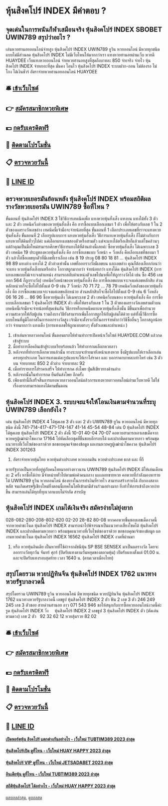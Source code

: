 # หุ้นสิงคโปร์ INDEX มีคำตอบ ?
## จุดเด่นในการพนันกีฬาเสมือนจริง หุ้นสิงคโปร์ INDEX SBOBET UWIN789 สรุปว่าอะไร ?
เล่นหวยฮานอยออนไลน์จ่ายสูง หุ้นสิงคโปร์ INDEX UWIN789 ยูวิน หวยออนไลน์ มีหวยทุกชนิด แบบไม่มีส่วนลด หุ้นสิงคโปร์ INDEX ไม่มีเว็บไหนให้มากกว่าเรา แทงหวยฮานอยผ่านเว็บ หวยดี HUAYDEE เว็บแทงหวยออนไลน์ จ่ายหวยฮานอยสูงที่สุดถึงบาทละ 850 จ่ายจริง จ่ายไว หุ้นสิงคโปร์ INDEX จ่ายเยอะที่สุด มั่นคง โอนไว หุ้นสิงคโปร์ INDEX ระบบฝาก-ถอน ไม่ต้องรอ ไม่โกง ได้เงินชัวร์
อัตราจ่ายหวยฮานอยออนไลน์ HUAYDEE

## 🛎 [เข้าเว็บไซต์](https://bit.ly/3BG5bNw)
## 👉 [สมัครสมาชิกหวยพิเศษ](https://bit.ly/3BG5bNw)
## 💵 [กดรับเครดิตฟรี](https://bit.ly/3C3mvgS)
## 👑 [ติดตามโปรโมชั่น](https://bit.ly/3C3mvgS)
## 📋 [ตรวจหวยวันนี้](https://bit.ly/3C3mvgS)
## 📱 [LINE ID](https://bit.ly/3C3mvgS)

## ตรวจหวยเยอรมันย้อนหลัง หุ้นสิงคโปร์ INDEX พร้อมสถิติผลรางวัลหวยเยอรมัน UWIN789 ซื้อที่ไหน ?
ขั้นตอนที่ หุ้นสิงคโปร์ INDEX 3 ใช้วิธีการเทคนิคเพื่อ แทงหวยหุ้นฮั่งเส็ง
แทงบน แทงได้ทั้ง 3 ตัว และ 2 ตัว
เทคนิควิ่งล่างของหวยหุ้นฮั่งเส็ง คือ การซื้อแบบเลือกเลขมา 1 ตัว เพื่อให้ตรงกับเลข 1 ใน 2 ตัวของผลรางวัลเลขล่าง เทคนิคนี้เจ้ามือจะจ่ายน้อยที่สุด
ขั้นตอนที่ 1 เลือกประเภทเลขที่เราจะแทงหวยหุ้นฮั่งเส็ง
ขั้นตอนที่ 2 เลือกรูปแบบการ แทงหวยหุ้นฮั่งเส็ง
วิธีการแทงหวยหุ้นฮั่งเส็ง ก็ไม่ต่างกับการแทงหวยใต้ดินทั่วๆไปค่ะ แค่เลือกแทงเลขสองตัวหรือสามตัว แต่จะแทงได้หรือเสียก็แล้วแต่โชคล้วนๆ แต่ถ้าคุณเป็นมือใหม่สามารถศึกษาวิธีการแทงได้ที่ด้านล่างนี้เลยค่ะ
ซื้อหวยหุ้นฮั่งเส็ง ได้เฉพาะเลข 3 ตัว
เทคนิค 19 ประตูของหวยหุ้นฮั่งเส็ง คือ การซื้อเลขแบบ วิ่งหน้า + วิ่งหลัง คือเลือกเลขที่ชอบมา 1 ตัว แล้วไล่ซื้อเลขทุกตัวที่มีเลขที่เราเลือก เช่น 8 19 ประตู 08 80 18 81 … หุ้นสิงคโปร์ INDEX 98 89
แทงล่าง แทงได้ 2 ตัวล่างเท่านั้น
เลขที่ออกรางวัลมีเลขบน และเลขล่าง คุณก็ต้องเลือกก่อนว่าจะแทง หวยหุ้นฮั่งเส็งบนหรือล่าง
โอกาสถูกมากกว่า จ่ายน้อยกว่า แทงโต๊ด หุ้นสิงคโปร์ INDEX (การแทงเลขแบบไม่เจาะจงตำแหน่ง สามารถสลับตำแหน่งตัวเลขไปมาเพื่อให้ถูกรางวัลได้ เช่น ซื้อ 456 เลขออก 564 ก็ถูกรางวัล)
เทคนิควิ่งหน้าของหวยหุ้นฮั่งเส็ง คือ การซื้อเลขแบบเจาะจงแค่เลขหลักสิบ ส่วนหลักหน่วยก็จะซื้อไล่ไปตั้งแต่ 0-9 เช่น 7 วิ่งหน้า 70 71 72 … 78 79
เทคนิควิ่งหลังของหวยหุ้นฮั่งเส็ง คือ การซื้อเลขแบบเจาะจงแค่เลขหลักหน่วย ส่วนหลักสิบก็จะซื้อไล่ไปตั้งแต่ 0-9 เช่น 6 วิ่งหลัง 06 16 26 … 86 96
ซื้อหวยหุ้นเส็ง ได้เฉพาะเลข 2 ตัว
เทคนิควิ่งบนของ หวยหุ้นฮั่งเส็ง คือ การซื้อแบบเลือกเลขมา 1 หุ้นสิงคโปร์ INDEX ตัว เพื่อให้ตรงกับเลข 1 ใน 3 ตัวของผลรางวัลเลขสามตัวบน เทคนิคนี้เจ้ามือจะจ่ายน้อยที่สุดเช่นกัน
วิธีการหรือเทคนิคแทงหวยหุ้นฮั่งเส็งนั้น มีขึ้นมาเพื่ออำนวยความสะดวกให้กับผู้เล่น รวมถึงบางวิธียังสามารถเพิ่มโอกาสถูกให้กับผู้เล่นได้ด้วย แต่ทั้งนี้วิธีการซื้อแบบไหนที่ดูมีโอกาสในการออกรางวัลสูง เจ้ามือจะตั้งรางวัลในการจ่ายต่ำกว่าวิธีซื้ออื่นๆ
โอกาสถูกน้อยกว่า จ่ายมากกว่า แทงเต็ง (การแทงเลขให้ถูกแบบตรงๆ ทั้งตัวเลขและตำแหน่ง )
1. เข้าเล่นหวยลาวออนไลน์ ขั้นตอนแรกให้ท่านทำการเปิดหน้าเว็บไซต์ HUAYDEE.COM แล้วกดเข้าสู่ระบบ
2. มื่อทำการล็อคอินเข้าสู่ระบบเรียบร้อยแล้ว ให้ทำการกดเลือกหวยลาว
3. หลังจากที่ทำการเลือกหวยแล้วนั้น ทางระบบจะย้ายมายังหน้าแทงหวย ซึ่งมีรูปแบบให้เราเลือกเล่นครบทุกประเภท ในการแทงแต่ละรูปแบบจะให้เราใส่ราคา และ บอกราคาบาทละเท่าไหร่ เช่น 3 ตัวบน จ่ายบาทละ 850 2 ตัวล่าง จ่ายบาทละ 92
4. เมื่อทำรายการใส่ราคาเสร็จ ให้ทำการกด ส่งโพย ปุ่มสีเขียวทางด้านล่าง
5. หลังจากนั้นในทำการกด ยืนยันส่งโพย อีกครั้ง
6. เพียงเท่านี้ก็เสร็จสิ้นการแทงหวยลาวออนไลน์แล้วการแทงหวยลาวออนไลน์ผ่านเว็บหวยดี ไม่ใช่เรื่องยากสามารถแทงได้ตามขั้นตอน

## หุ้นสิงคโปร์ INDEX 3. ระบบจะแจ้งให้โอนเงินตามจำนวนที่ระบุ UWIN789 เลือกยังไง ?
เด่น หุ้นสิงคโปร์ INDEX 4 ได้ชุดเลข 3 ตัว และ 2 ตัว UWIN789 ยูวิน หวยออนไลน์ มีหวยทุกชนิด ดังนี้
741-714-417-471-174-147
41-14
45-54
48-84
เด่น 0 หุ้นสิงคโปร์ INDEX ได้ชุดเลข หุ้นสิงคโปร์ INDEX 2 ตัว ดังนี้
10-01
40-04
70-07
คอหวยสามารถเอาเลขเด็ดจากหวยครูผู้เฒ่านำโชคงวด 17164 ไปคัดเลือกชุดที่ชื่นชอบอีกรอบได้ และฝากติดตามหวยลาว พร้อมชุดแนวทางที่เว็บไซต์ของเราด้วย
ขอขอบคุณเจ้าของข้อมูล
ผลงานหวยครูผู้เฒ่านำโชคงวด หุ้นสิงคโปร์ INDEX 301263
1. อัตราจ่ายหวยหุ้นไทย หวยหุ้นต่างประเทศ หวยออมสิน หวยต่างประเทศ ธกส และ ยี่กี

หวยรัฐบาลเป็นหวยที่อยู่คู่กับคนไทยมาอย่างยาวนาน UWIN789 หุ้นสิงคโปร์ INDEX มีให้เล่นเดือนละ 2 ครั้ง หาซื้อได้ง่าย มีจำหน่ายทั่วไปตามพ่อค้าคนกลาง แผงลอยขายหวย คอหวยที่กำลังมองหารายได้ UWIN789 ยูวิน หวยออนไลน์ ช่องทางในการทำเงินที่รวยไว สามารถสร้างรายได้ กับกองสลากพลัส จนเกิดเศรษฐีเชียงใหม่ยิ่งตอนนี้เทคโนโลยีเข้ามามีส่วนร่วมอย่างมาก ยิ่งทำให้การเข้าถึงหวยง่ายขึ้น สามารถเล่นได้ทุกที่ทุกเวลาแบบไม่จำกัด
สารบัญ

## หุ้นสิงคโปร์ INDEX เกมได้เงินจริง สมัครง่ายไม่ยุ่งยาก
028-082-280-208-802-820
02-20
28-82
80-08
หากคอหวยชื่นชอบเลขเด็ดงวดนี้จากหวยคำชะโนด หุ้นสิงคโปร์ INDEX สามารถนำไปพิจารณาเป็นแนวทางเสี่ยงโชคได้ หุ้นสิงคโปร์ INDEX และฝากติดตามหวยลาว พร้อมชุดแนวทางที่เว็บไซต์ของเราด้วย
ขอขอบคุณเจ้าของข้อมูล
ผลงานหวยคำชะโนด หุ้นสิงคโปร์ INDEX 16562 หุ้นสิงคโปร์ INDEX งวดที่ผ่านมา

1. หรือ หวยหุ้นอินเดีย เป็นหวยที่ใช้ค่าจากดัชนีหุ้น SP BSE SENSEX มาเป็นผลรางวัล โดยจะออกรางวัลทุกวัน จันทร์ ศุกร์ (ปิดรับแทงตามวันหยุดของตลาดหุ้น) เปิดรับแทงตั้งแต่ 01.00 น. และจะปิดรับแทงรอบสุดท้าย เวลา 1640 น. (ตามเวลาเมืองไทย)

## สรุปโดยรวม หวยปฏิทินจีน หุ้นสิงคโปร์ INDEX 1762 แนวทางหวยรัฐบาลงวดนี้
สรุปโดยรวม UWIN789 ยูวิน หวยออนไลน์ มีหวยทุกชนิด หวยปฏิทินจีน หุ้นสิงคโปร์ INDEX 1762 แนวทางหวยรัฐบาลงวดนี้ เลขธูป หุ้นสิงคโปร์ INDEX 2 ตัว
ฟัน 2
เลข 3 ตัว 246 249 245
เลข 3 ตัวชอย สายด่วนฮานอย ลาว 071 543 946
ขอให้สนุกกับการซื้อหวยออนไลน์งวดนี้ค่ะ
รูด หุ้นสิงคโปร์ INDEX วิ่ง     หุ้นสิงคโปร์ INDEX 2
เลขธูป 3 หุ้นสิงคโปร์ INDEX ตัว (ตัดเล่นตามดวง)
เลข 2 ตัว   92 32 62 12 หวยลุ้นรวย 82 02

## 🛎 [เข้าเว็บไซต์](https://bit.ly/3BG5bNw)
## 👉 [สมัครสมาชิกหวยพิเศษ](https://bit.ly/3BG5bNw)
## 💵 [กดรับเครดิตฟรี](https://bit.ly/3C3mvgS)
## 👑 [ติดตามโปรโมชั่น](https://bit.ly/3C3mvgS)
## 📋 [ตรวจหวยวันนี้](https://bit.ly/3C3mvgS)
## 📱 [LINE ID](https://bit.ly/3C3mvgS)

#### [เปิดพอร์ตหุ้น สิงคโปร์ แตกต่างกันอย่างไร - เว็บใหม่ TUBTIM389 2023 ล่าสุด](https://atom.io/themes/เปิดพอร์ตหุ้น%20สิงคโปร์%20แตกต่างกันอย่างไร%20-%20เว็บใหม่%20tubtim389%202023%20ล่าสุด)
#### [หุ้นสิงคโปร์เปิด ดูที่ไหน - เว็บใหม่ HUAY HAPPY 2023 ล่าสุด](https://atom.io/themes/หุ้นสิงคโปร์เปิด%20ดูที่ไหน%20-%20เว็บใหม่%20huay%20happy%202023%20ล่าสุด)
#### [หุ้นสิงคโปร์ VIP ดูที่ไหน - เว็บใหม่ JETSADABET 2023 ล่าสุด](https://atom.io/themes/หุ้นสิงคโปร์%20vip%20ดูที่ไหน%20-%20เว็บใหม่%20jetsadabet%202023%20ล่าสุด)
#### [อินเดียหุ้น ดูที่ไหน - เว็บใหม่ TUBTIM389 2023 ล่าสุด](https://atom.io/themes/อินเดียหุ้น%20ดูที่ไหน%20-%20เว็บใหม่%20tubtim389%202023%20ล่าสุด)
#### [สถิติหุ้นสิงคโปร์ ได้อย่างไร - เว็บใหม่ HUAY HAPPY 2023 ล่าสุด](https://atom.io/themes/สถิติหุ้นสิงคโปร์%20ได้อย่างไร%20-%20เว็บใหม่%20huay%20happy%202023%20ล่าสุด)

[ผลบอลล่าสุด](https://siamsport.tv "ผลบอลล่าสุด"), [ดูบอลสด](https://siamsport.tv/ดูบอลสด "ดูบอลสด")
